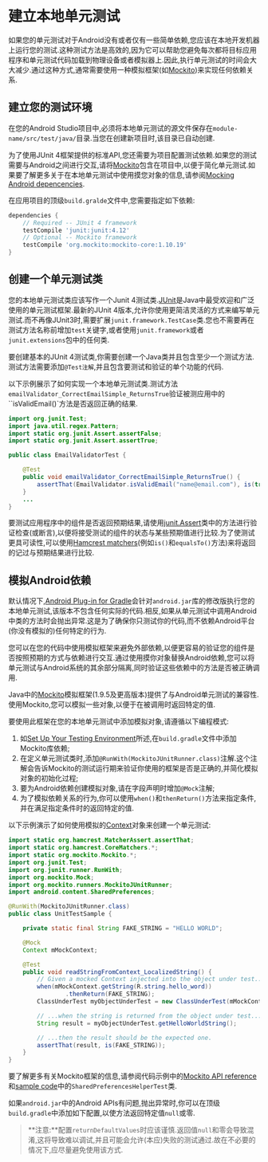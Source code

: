 # 建立本地单元测试

如果您的单元测试对于Android没有或者仅有一些简单依赖,您应该在本地开发机器上运行您的测试.这种测试方法是高效的,因为它可以帮助您避免每次都将目标应用程序和单元测试代码加载到物理设备或者模拟器上.因此,执行单元测试的时间会大大减少.通过这种方式,通常需要使用一种模拟框架(如[Mockito](https://github.com/mockito/mockito))来实现任何依赖关系.



## 建立您的测试环境

在您的Android Studio项目中,必须将本地单元测试的源文件保存在`module-name/src/test/java/`目录.当您在创建新项目时,该目录已自动创建.

为了使用JUnit 4框架提供的标准API,您还需要为项目配置测试依赖.如果您的测试需要与Android之间进行交互,请将[Mockito](https://github.com/mockito/mockito)包含在项目中,以便于简化单元测试.如果要了解更多关于在本地单元测试中使用摸您对象的信息,请参阅[Mocking Android depencencies](https://developer.android.com/training/testing/unit-testing/local-unit-tests.html#mocking-dependencies).

在应用项目的顶级`build.gralde`文件中,您需要指定如下依赖:

```groovy
dependencies {
    // Required -- JUnit 4 framework
    testCompile 'junit:junit:4.12'
    // Optional -- Mockito framework
    testCompile 'org.mockito:mockito-core:1.10.19'
}
```

## 创建一个单元测试类

您的本地单元测试类应该写作一个Junit 4测试类.[JUnit](http://junit.org/)是Java中最受欢迎和广泛使用的单元测试框架.最新的JUnit 4版本,允许你使用更简洁灵活的方式来编写单元测试.而不再像JUnit3时,需要扩展`junit.framework.TestCase`类.您也不需要再在测试方法名称前增加`test`关键字,或者使用`junit.framework`或者`junit.extensions`包中的任何类.

要创建基本的JUnit 4测试类,你需要创建一个Java类并且包含至少一个测试方法.测试方法需要添加`@Test注解`,并且包含要测试和验证的单个功能的代码.

以下示例展示了如何实现一个本地单元测试类.测试方法`emailValidator_CorrectEmailSimple_ReturnsTrue`验证被测应用中的``isValidEmail()`方法是否返回正确的结果.

```java
import org.junit.Test;
import java.util.regex.Pattern;
import static org.junit.Assert.assertFalse;
import static org.junit.Assert.assertTrue;

public class EmailValidatorTest {

    @Test
    public void emailValidator_CorrectEmailSimple_ReturnsTrue() {
        assertThat(EmailValidator.isValidEmail("name@email.com"), is(true));
    }
    ...
}
```

要测试应用程序中的组件是否返回预期结果,请使用[junit.Assert](http://junit.org/javadoc/latest/org/junit/Assert.html)类中的方法进行验证检查(或断言),以便将接受测试的组件的状态与某些预期值进行比较.为了使测试更具可读性,可以使用[Hamcrest matchers](https://github.com/hamcrest)(例如`is()`和`equalsTo()`方法)来将返回的记过与预期结果进行比较.

## 模拟Android依赖

默认情况下,[Android Plug-in for Gradle](https://developer.android.com/tools/building/plugin-for-gradle.html)会针对`android.jar`库的修改版执行您的本地单元测试,该版本不包含任何实际的代码.相反,如果从单元测试中调用Android中类的方法时会抛出异常.这是为了确保你只测试你的代码,而不依赖Android平台(你没有模拟的)任何特定的行为.

您可以在您的代码中使用模拟框架来避免外部依赖,以便更容易的验证您的组件是否按照预期的方式与依赖进行交互.通过使用摸你对象替换Android依赖,您可以将单元测试与Android系统的其余部分隔离,同时验证这些依赖中的方法是否被正确调用.

Java中的[Mockito](https://github.com/mockito/mockito)模拟框架(1.9.5及更高版本)提供了与Android单元测试的兼容性.使用Mockito,您可以模拟一些对象,以便于在被调用时返回特定的值.

要使用此框架在您的本地单元测试中添加模拟对象,请遵循以下编程模式:

1. 如[Set Up Your Testing Environment](https://developer.android.com/training/testing/unit-testing/local-unit-tests.html#setup)所述,在`build.gradle`文件中添加Mockito库依赖;
2. 在定义单元测试类时,添加`@RunWith(MockitoJUnitRunner.class)`注解.这个注解会告诉Mockito的测试运行期来验证你使用的框架是否是正确的,并简化模拟对象的初始化过程;
3. 要为Android依赖创建模拟对象,请在字段声明时增加`@Mock`注解;
4. 为了模拟依赖关系的行为,你可以使用`when()`和`thenReturn()`方法来指定条件,并在满足指定条件时的返回特定的值.

以下示例演示了如何使用模拟的[Context](https://developer.android.com/reference/android/content/Context.html)对象来创建一个单元测试:

```java
import static org.hamcrest.MatcherAssert.assertThat;
import static org.hamcrest.CoreMatchers.*;
import static org.mockito.Mockito.*;
import org.junit.Test;
import org.junit.runner.RunWith;
import org.mockito.Mock;
import org.mockito.runners.MockitoJUnitRunner;
import android.content.SharedPreferences;

@RunWith(MockitoJUnitRunner.class)
public class UnitTestSample {

    private static final String FAKE_STRING = "HELLO WORLD";

    @Mock
    Context mMockContext;

    @Test
    public void readStringFromContext_LocalizedString() {
        // Given a mocked Context injected into the object under test...
        when(mMockContext.getString(R.string.hello_word))
                .thenReturn(FAKE_STRING);
        ClassUnderTest myObjectUnderTest = new ClassUnderTest(mMockContext);

        // ...when the string is returned from the object under test...
        String result = myObjectUnderTest.getHelloWorldString();

        // ...then the result should be the expected one.
        assertThat(result, is(FAKE_STRING));
    }
}
```

要了解更多有关Mockito框架的信息,请参阅代码示例中的[Mockito API reference](http://site.mockito.org/mockito/docs/current/org/mockito/Mockito.html)和[sample code](https://github.com/googlesamples/android-testing/tree/master/unit/BasicSample)中的`SharedPreferencesHelperTest`类.

如果`android.jar`中的Android APIs有问题,抛出异常时,你可以在顶级`build.gradle`中添加如下配置,以使方法返回特定值`null`或零.

> **注意:**配置`returnDefaultValues`时应该谨慎.返回值`null`和零会导致混淆,这将导致难以调试,并且可能会允许(本应)失败的测试通过.故在不必要的情况下,应尽量避免使用该方式.